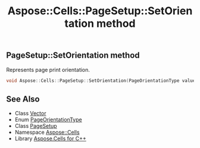 ﻿---
title: Aspose::Cells::PageSetup::SetOrientation method
linktitle: SetOrientation
second_title: Aspose.Cells for C++ API Reference
description: 'Aspose::Cells::PageSetup::SetOrientation method. Represents page print orientation in C++.'
type: docs
weight: 6600
url: /cpp/aspose.cells/pagesetup/setorientation/
---
## PageSetup::SetOrientation method


Represents page print orientation.

```cpp
void Aspose::Cells::PageSetup::SetOrientation(PageOrientationType value)
```

## See Also

* Class [Vector](../../vector/)
* Enum [PageOrientationType](../../pageorientationtype/)
* Class [PageSetup](../)
* Namespace [Aspose::Cells](../../)
* Library [Aspose.Cells for C++](../../../)
